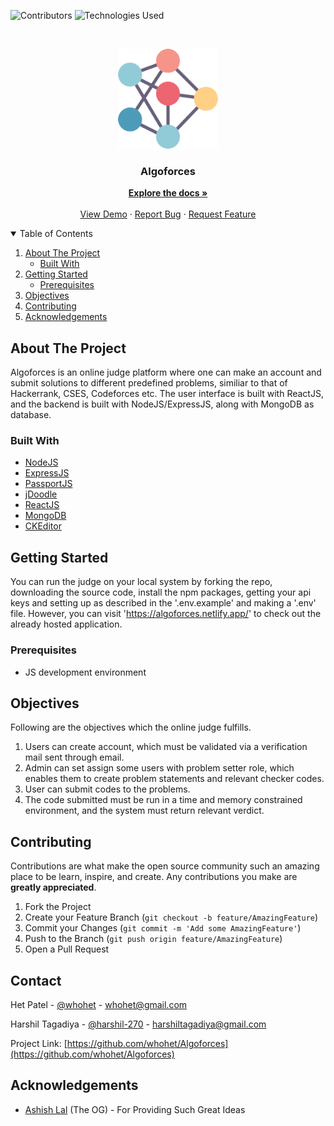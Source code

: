 
<!--
*** Thanks for checking out the Best-README-Template. If you have a suggestion
*** that would make this better, please fork the repo and create a pull request
*** or simply open an issue with the tag "enhancement".
*** Thanks again! Now go create something AMAZING! :D
-->



<!-- PROJECT SHIELDS -->
<!--
*** I'm using markdown "reference style" links for readability.
*** Reference links are enclosed in brackets [ ] instead of parentheses ( ).
*** See the bottom of this document for the declaration of the reference variables
*** for contributors-url, forks-url, etc. This is an optional, concise syntax you may use.
*** https://www.markdownguide.org/basic-syntax/#reference-style-links
-->
![Contributors][contributors-shield]
![Technologies Used][t-s]


<!-- PROJECT LOGO -->
<br />
<p align="center">
  <a href="">
    <img src="assets/logo.png" alt="Logo" width="160" height="160">
  </a>

  <h3 align="center">Algoforces</h3>

  <p align="center">
    <a href="https://github.com/whohet/Algoforces/"><strong>Explore the docs »</strong></a>
    <br />
    <br />
    <a href="https://github.com/whohet/Algoforces/">View Demo</a>
    ·
    <a href="https://github.com/whohet/Algoforces/issues">Report Bug</a>
    ·
    <a href="https://github.com/whohet/Algoforces/issues">Request Feature</a>
  </p>
</p>



<!-- TABLE OF CONTENTS -->
<details open="open">
  <summary>Table of Contents</summary>
  <ol>
    <li>
      <a href="#about-the-project">About The Project</a>
      <ul>
        <li><a href="#built-with">Built With</a></li>
      </ul>
    </li>
    <li>
      <a href="#getting-started">Getting Started</a>
      <ul>
        <li><a href="#prerequisites">Prerequisites</a></li>
      </ul>
    </li>
    <li><a href="#objectives">Objectives</a></li>
    <li><a href="#contributing">Contributing</a></li>
    <li><a href="#acknowledgements">Acknowledgements</a></li>
  </ol>
</details>



<!-- ABOUT THE PROJECT -->
## About The Project


Algoforces is an online judge platform where one can make an account and submit solutions to different predefined problems, similiar to that of Hackerrank, CSES, Codeforces etc.
The user interface is built with ReactJS, and the backend is built with NodeJS/ExpressJS, along with MongoDB as database.


### Built With


* [NodeJS](https://nodejs.org/en/)
* [ExpressJS](https://expressjs.com/)
* [PassportJS](https://www.passportjs.org/)
* [jDoodle](https://www.jdoodle.com/compiler-api/)
* [ReactJS](https://reactjs.org/)
* [MongoDB](https://www.mongodb.com/)
* [CKEditor](https://ckeditor.com/)



<!-- GETTING STARTED -->
## Getting Started

You can run the judge on your local system by forking the repo, downloading the source code, install the npm packages, getting your api keys and setting up as described in the '.env.example' and making a '.env' file.
However, you can visit 'https://algoforces.netlify.app/' to check out the already hosted application.

### Prerequisites

* JS development environment

<!-- USAGE EXAMPLES -->
## Objectives
Following are the objectives which the online judge fulfills.
1. Users can create account, which must be validated via a verification mail sent through
email.
2. Admin can set assign some users with problem setter role, which enables them to create
problem statements and relevant checker codes.
3. User can submit codes to the problems.
4. The code submitted must be run in a time and memory constrained environment, and
the system must return relevant verdict.

<!-- CONTRIBUTING -->
## Contributing

Contributions are what make the open source community such an amazing place to be learn, inspire, and create. Any contributions you make are **greatly appreciated**.

1. Fork the Project
2. Create your Feature Branch (`git checkout -b feature/AmazingFeature`)
3. Commit your Changes (`git commit -m 'Add some AmazingFeature'`)
4. Push to the Branch (`git push origin feature/AmazingFeature`)
5. Open a Pull Request


<!-- CONTACT -->
## Contact


Het Patel - [@whohet](https://github.com/whohet) - whohet@gmail.com

Harshil Tagadiya - [@harshil-270](https://github.com/harshil-270) - harshiltagadiya@gmail.com

Project Link: [https://github.com/whohet/Algoforces](https://github.com/whohet/Algoforces)



<!-- ACKNOWLEDGEMENTS -->
## Acknowledgements
* [Ashish Lal](https://github.com/Silver-Snitch) (The OG) - For Providing Such Great Ideas

[contributors-shield]: https://img.shields.io/github/contributors/whohet/Algoforces
[contributors-url]: https://github.com/othneildrew/Best-README-Template/graphs/contributors
[t-s]: https://img.shields.io/badge/NodeJS-ReactJS-blue
[product-screenshot1]: images/ss1.png
[product-screenshot2]: images/ss2.png
[product-screenshot3]: images/ss3.png
[product-screenshot4]: images/ss4.png
[product-screenshot5]: images/ss5.png

